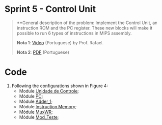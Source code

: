 # Sprint 5 - Control Unit

> **General description of the problem: Implement the Control Unit, an instruction ROM and the PC register. These new blocks will make it possible to run 6 types of instructions in MIPS assembly.
> 
> **Nota 1**: [Video](https://www.youtube.com/watch?v=uuh8hP0sY2c) (Portuguese) by Prof. Rafael.
> 
> **Nota 2**: [PDF](https://github.com/NibiruFT/CPU-MIPS/blob/main/Sprint%205/images/Sprint5%20-%20Unidade%20de%20controle%20-%20CPU%20MIPS.pdf) (Portuguese)

# Code

1. Following the configurations shown in Figure 4:
	- Module [Unidade de Controle](https://github.com/NibiruFT/CPU-MIPS/blob/main/Sprint%205/respostas/Uni_Controle.v);
	- Módule [PC](https://github.com/NibiruFT/CPU-MIPS/blob/main/Sprint%205/respostas/Regist_PC.v);
	- Módule [Adder_1](https://github.com/NibiruFT/CPU-MIPS/blob/main/Sprint%205/respostas/Adder_1.v);
	- Módule [Instruction Memory](https://github.com/NibiruFT/CPU-MIPS/blob/main/Sprint%205/respostas/Instr_Mem.v);
	- Módule [MuxWR](https://github.com/NibiruFT/CPU-MIPS/blob/main/Sprint%205/respostas/MuxWR.v);
	- Módule [Mod_Teste](https://github.com/NibiruFT/CPU-MIPS/blob/main/Sprint%205/respostas/Mod_Teste.v);
